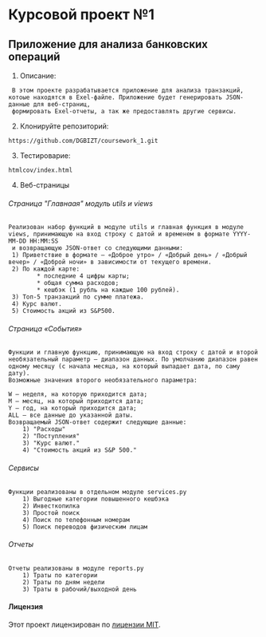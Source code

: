 # Курсовой проект №1
## Приложение для анализа банковских операций

1. Описание:
```
 В этом проекте разрабатывается приложение для анализа транзакций, котоые находятся в Exel-файле. Приложение будет генерировать JSON- данные для веб-страниц,
 формировать Exel-отчеты, а так же предоставлять другие сервисы.
```
2. Клонируйте репозиторий:
```
https://github.com/DGBIZT/coursework_1.git
```
3. Тестироварие:
```
htmlcov/index.html
```
4. Веб-страницы
###### Страница "Главнаая" модуль utils и views
```
Реализован набор функций в модуле utils и главная функция в модуле views, принимающую на вход строку с датой и временем в формате YYYY-MM-DD HH:MM:SS
 и возвращающую JSON-ответ со следующими данными:
 1) Приветствие в формате — «Доброе утро» / «Добрый день» / «Добрый вечер» / «Доброй ночи» в зависимости от текущего времени.
 2) По каждой карте:
        * последние 4 цифры карты;
        * общая сумма расходов;
        * кешбэк (1 рубль на каждые 100 рублей).
 3) Топ-5 транзакций по сумме платежа.
 4) Курс валют.
 5) Стоимость акций из S&P500.
```
###### Страница «События»
```
Функции и главную функцию, принимающую на вход строку с датой и второй необязательный параметр — диапазон данных. По умолчанию диапазон равен одному месяцу (с начала месяца, на который выпадает дата, по саму дату).
Возможные значения второго необязательного параметра:

W — неделя, на которую приходится дата;
M — месяц, на который приходится дата;
Y — год, на который приходится дата;
ALL — все данные до указанной даты.
Возвращаемый JSON-ответ содержит следующие данные:
    1) "Расходы"
    2) "Поступления"
    3) "Курс валют."
    4) "Стоимость акций из S&P 500."
```
###### Сервисы
```
Функции реализованы в отдельном модуле services.py
    1) Выгодные категории повышенного кешбэка
    2) Инвесткопилка
    3) Простой поиск
    4) Поиск по телефонным номерам
    5) Поиск переводов физическим лицам
```
###### Отчеты
```
Отчеты реализованы в модуле reports.py
    1) Траты по категории
    2) Траты по дням недели
    3) Траты в рабочий/выходной день
```
#### Лицензия
Этот проект лицензирован по [лицензии MIT](LICENSE).